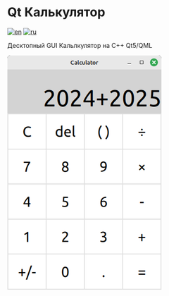 # Qt Калькулятор

[![en](https://img.shields.io/badge/lang-en-blue.svg)](https://github.com/Dariarty/Calculator_Qt/blob/main/README.md)
[![ru](https://img.shields.io/badge/lang-ru-red.svg)](https://github.com/Dariarty/Calculator_Qt/blob/main/README.ru.md)

Десктопный GUI Кальлкулятор на C++ Qt5/QML

![alt text](assets/app_image_qt_calc.png)
